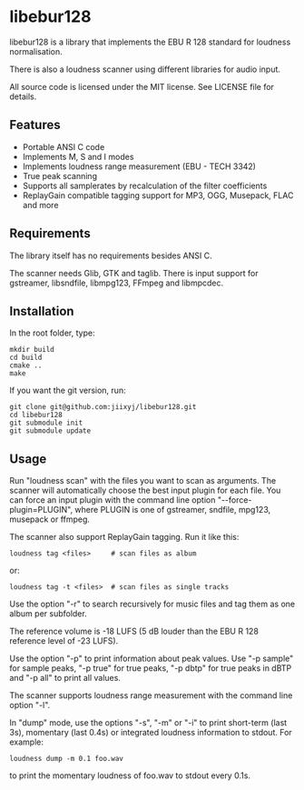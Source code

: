 libebur128
==========

libebur128 is a library that implements the EBU R 128 standard for loudness
normalisation.

There is also a loudness scanner using different libraries for audio input.

All source code is licensed under the MIT license. See LICENSE file for
details.

Features
--------

* Portable ANSI C code
* Implements M, S and I modes
* Implements loudness range measurement (EBU - TECH 3342)
* True peak scanning
* Supports all samplerates by recalculation of the filter coefficients
* ReplayGain compatible tagging support for MP3, OGG, Musepack, FLAC and more


Requirements
------------

The library itself has no requirements besides ANSI C.

The scanner needs Glib, GTK and taglib.
There is input support for gstreamer, libsndfile, libmpg123, FFmpeg
and libmpcdec.


Installation
------------

In the root folder, type:

    mkdir build
    cd build
    cmake ..
    make

If you want the git version, run:

    git clone git@github.com:jiixyj/libebur128.git
    cd libebur128
    git submodule init
    git submodule update

Usage
-----

Run "loudness scan" with the files you want to scan as arguments. The scanner
will automatically choose the best input plugin for each file. You can force an
input plugin with the command line option "--force-plugin=PLUGIN", where PLUGIN
is one of gstreamer, sndfile, mpg123, musepack or ffmpeg.

The scanner also support ReplayGain tagging. Run it like this:

    loudness tag <files>     # scan files as album

or:

    loudness tag -t <files>  # scan files as single tracks

Use the option "-r" to search recursively for music files and tag them as one
album per subfolder.

The reference volume is -18 LUFS (5 dB louder than the EBU R 128 reference level
of -23 LUFS).

Use the option "-p" to print information about peak values. Use "-p sample" for
sample peaks, "-p true" for true peaks, "-p dbtp" for true peaks in dBTP and
"-p all" to print all values.

The scanner supports loudness range measurement with the command line
option "-l".

In "dump" mode, use the options "-s", "-m" or "-i" to print short-term
(last 3s), momentary (last 0.4s) or integrated loudness information to stdout.
For example:

    loudness dump -m 0.1 foo.wav

to print the momentary loudness of foo.wav to stdout every 0.1s.
